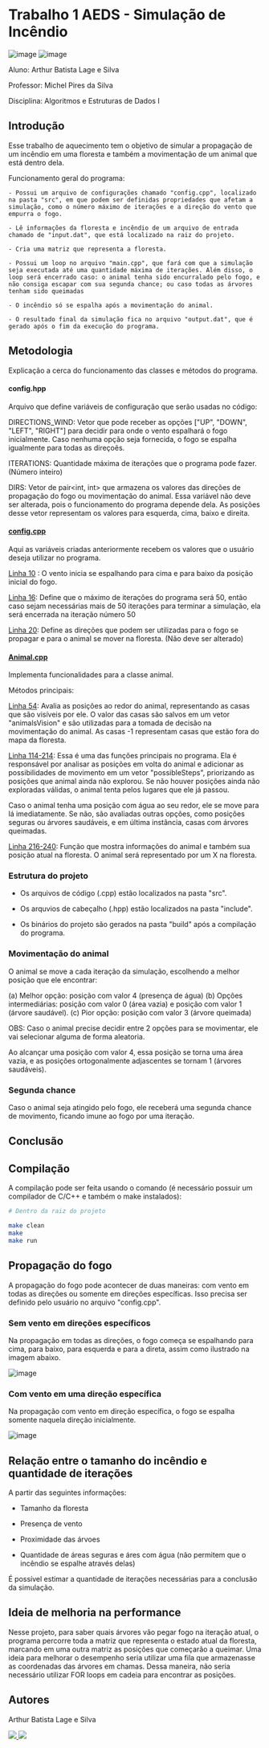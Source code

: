 # Trabalho 1 AEDS - Simulação de Incêndio

![image](https://img.shields.io/badge/C%2B%2B-00599C?style=for-the-badge&logo=c%2B%2B&logoColor=white)
![image](https://img.shields.io/badge/Ubuntu-E95420?style=for-the-badge&logo=ubuntu&logoColor=white)

Aluno: Arthur Batista Lage e Silva

Professor: Michel Pires da Silva

Disciplina: Algoritmos e Estruturas de Dados I

## Introdução

Esse trabalho de aquecimento tem o objetivo de simular a propagação de um incêndio em uma floresta e também a movimentação de um animal que está dentro dela.

Funcionamento geral do programa:
    
    - Possui um arquivo de configurações chamado "config.cpp", localizado na pasta "src", em que podem ser definidas propriedades que afetam a simulação, como o número máximo de iterações e a direção do vento que empurra o fogo.

    - Lê informações da floresta e incêndio de um arquivo de entrada chamado de "input.dat", que está localizado na raiz do projeto.
    
    - Cria uma matriz que representa a floresta.

    - Possui um loop no arquivo "main.cpp", que fará com que a simulação seja executada até uma quantidade máxima de iterações. Além disso, o loop será encerrado caso: o animal tenha sido encurralado pelo fogo, e não consiga escapar com sua segunda chance; ou caso todas as árvores tenham sido queimadas

    - O incêndio só se espalha após a movimentação do animal.

    - O resultado final da simulação fica no arquivo "output.dat", que é gerado após o fim da execução do programa.

## Metodologia

Explicação a cerca do funcionamento das classes e métodos do programa.

#### config.hpp

Arquivo que define variáveis de configuração que serão usadas no código:

DIRECTIONS_WIND: Vetor que pode receber as opções ["UP", "DOWN", "LEFT", "RIGHT"] para decidir para onde o vento espalhará o fogo inicialmente. Caso nenhuma opção seja fornecida, o fogo se espalha igualmente para todas as direçoẽs.

ITERATIONS: Quantidade máxima de iterações que o programa pode fazer. (Número inteiro)

DIRS: Vetor de pair<int, int> que armazena os valores das direções de propagação do fogo ou movimentação do animal. Essa variável não deve ser alterada, pois o funcionamento do programa depende dela. As posições desse vetor representam os valores para esquerda, cima, baixo e direita.

#### <a href="/src/config.cpp">config.cpp</a>

Aqui as variáveis criadas anteriormente recebem os valores que o usuário deseja utilizar no programa.

<a href="https://github.com/arthur-lage/trabalho1-aeds/blob/8760e36f888363afdbe49aee37aa02b62115cf7c/src/config.cpp#L10">Linha 10</a> : O vento inicia se espalhando para cima e para baixo da posição inicial do fogo.

<a href="https://github.com/arthur-lage/trabalho1-aeds/blob/8760e36f888363afdbe49aee37aa02b62115cf7c/src/config.cpp#L16">Linha 16</a>: Define que o máximo de iterações do programa será 50, então caso sejam necessárias mais de 50 iterações para terminar a simulação, ela será encerrada na iteração número 50

<a href="https://github.com/arthur-lage/trabalho1-aeds/blob/8760e36f888363afdbe49aee37aa02b62115cf7c/src/config.cpp#L20">Linha 20</a>: Define as direções que podem ser utilizadas para o fogo se propagar e para o animal se mover na floresta. (Não deve ser alterado)

#### <a href="/src/Animal.cpp">Animal.cpp</a>

Implementa funcionalidades para a classe animal.

Métodos principais:


<a href="https://github.com/arthur-lage/trabalho1-aeds/blob/8760e36f888363afdbe49aee37aa02b62115cf7c/src/Animal.cpp#L54">Linha 54</a>: Avalia as posições ao redor do animal, representando as casas que são visíveis por ele. O valor das casas são salvos em um vetor "animalsVision" e são utilizadas para a tomada de decisão na movimentação do animal. As casas -1 representam casas que estão fora do mapa da floresta.

<a href="https://github.com/arthur-lage/trabalho1-aeds/blob/8760e36f888363afdbe49aee37aa02b62115cf7c/src/Animal.cpp#L114">Linha 114-214</a>: Essa é uma das funções principais no programa. Ela é responsável por analisar as posições em volta do animal e adicionar as possibilidades de movimento em um vetor "possibleSteps", priorizando as posições que animal ainda não explorou. Se não houver posições ainda não exploradas válidas, o animal tenta pelos lugares que ele já passou.

Caso o animal tenha uma posição com água ao seu redor, ele se move para lá imediatamente. Se não, são avaliadas outras opções, como posições seguras ou árvores saudáveis, e em última instância, casas com árvores queimadas.

<a href="https://github.com/arthur-lage/trabalho1-aeds/blob/8760e36f888363afdbe49aee37aa02b62115cf7c/src/Animal.cpp#L216">Linha 216-240</a>: Função que mostra informações do animal e também sua posição atual na floresta. O animal será representado por um X na floresta.


### Estrutura do projeto

- Os arquivos de código (.cpp) estão localizados na pasta "src".

- Os arquvios de cabeçalho (.hpp) estão localizados na pasta "include".

- Os binários do projeto são gerados na pasta "build" após a compilação do programa.

### Movimentação do animal

O animal se move a cada iteração da simulação, escolhendo a melhor posição que ele encontrar:

(a) Melhor opção: posição com valor 4 (presença de água)
(b) Opções intermediárias: posição com valor 0 (área vazia) e posição com valor 1 (árvore saudável).
(c) Pior opção: posição com valor 3 (árvore queimada)

OBS: Caso o animal precise decidir entre 2 opções para se movimentar, ele vai selecionar alguma de forma aleatoria.

Ao alcançar uma posição com valor 4, essa posição se torna uma área vazia, e as posições ortogonalmente adjascentes se tornam 1 (árvores saudáveis).

### Segunda chance

Caso o animal seja atingido pelo fogo, ele receberá uma segunda chance de movimento, ficando imune ao fogo por uma iteração.

## Conclusão



## Compilação

A compilação pode ser feita usando o comando (é necessário possuir um compilador de C/C++ e também o make instalados):

```bash
# Dentro da raiz do projeto

make clean
make
make run
```

## Propagação do fogo

A propagação do fogo pode acontecer de duas maneiras: com vento em todas as direções ou somente em direções específicas. Isso precisa ser definido pelo usuário no arquivo "config.cpp".

### Sem vento em direções específicos

Na propagação em todas as direções, o fogo começa se espalhando para cima, para baixo, para esquerda e para a direta, assim como ilustrado na imagem abaixo.

![image](assets/semventoespecifico.png)

### Com vento em uma direção específica

Na propagação com vento em direção específica, o fogo se espalha somente naquela direção inicialmente.

![image](assets/comventoespecifico.png)

## Relação entre o tamanho do incêndio e quantidade de iterações

A partir das seguintes informações:

- Tamanho da floresta

- Presença de vento

- Proximidade das árvoes

- Quantidade de áreas seguras e áres com água (não permitem que o incêndio se espalhe através delas)

É possível estimar a quantidade de iterações necessárias para a conclusão da simulação.

## Ideia de melhoria na performance

Nesse projeto, para saber quais árvores vão pegar fogo na iteração atual, o programa percorre toda a matriz que representa o estado atual da floresta, marcando em uma outra matriz as posições que começarão a queimar. Uma ideia para melhorar o desempenho seria utilizar uma fila que armazenasse as coordenadas das árvores em chamas. Dessa maneira, não seria necessário utilizar FOR loops em cadeia para encontrar as posições.

## Autores

Arthur Batista Lage e Silva

<a href="https://github.com/arthur-lage">
    <img src="https://img.shields.io/badge/GitHub-100000?style=for-the-badge&logo=github&logoColor=white">
</a>


<a href="https://linkedin.com">
    <img src="https://img.shields.io/badge/LinkedIn-0077B5?style=for-the-badge&logo=linkedin&logoColor=white">
</a>